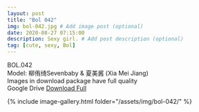 ```yaml
---
layout: post
title: "Bol 042"
img: bol-042.jpg # Add image post (optional)
date: 2020-08-27 07:15:00
description: Sexy girl. # Add post description (optional)
tag: [cute, sexy, Bol]
---
```

BOL.042  
Model: 柳侑绮Sevenbaby & 夏美酱 (Xia Mei Jiang)                                                              
Images in download package have full quality                    
Google Drive [Download Full](http://gestyy.com/ee01ZD)

{% include image-gallery.html folder="/assets/img/bol-042/" %}

